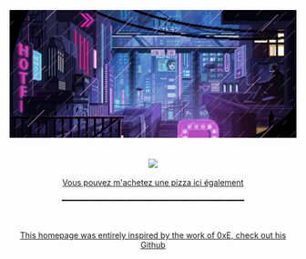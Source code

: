 <p align="center">
  <img src="https://github.com/Dawoox/Dawoox/blob/master/font.gif">
  <br>
  <br>
  <br>
  <img src="https://github-readme-stats.vercel.app/api?username=dawoox&show_icons=true&theme=dark&?count_private=true&include_all_commits=true">
  <br>
    <a href="https://www.buymeacoffee.com/dawoox">
  <p align="center"> Vous pouvez m'achetez une pizza ici également </p>
  </a>
  <p align="center">━━━━━━━━━━━━━━━━━━━━━━━━━━━━━━━━━━━━━━</p>
  <br>
  <a href="https://github.com/0x307845">
    <p align="center"> This homepage was entirely inspired by the work of 0xE, check out his Github </p>
  </a>
</p>
